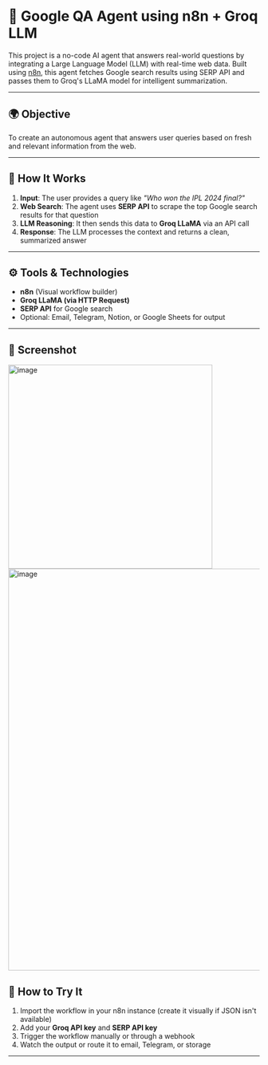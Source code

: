 # 🤖 Google QA Agent using n8n + Groq LLM

This project is a no-code AI agent that answers real-world questions by integrating a Large Language Model (LLM) with real-time web data. Built using [n8n](https://n8n.io/), this agent fetches Google search results using SERP API and passes them to Groq's LLaMA model for intelligent summarization.

---

## 🌍 Objective

To create an autonomous agent that answers user queries based on fresh and relevant information from the web.

---

## 🧠 How It Works

1. **Input**: The user provides a query like *"Who won the IPL 2024 final?"*
2. **Web Search**: The agent uses **SERP API** to scrape the top Google search results for that question
3. **LLM Reasoning**: It then sends this data to **Groq LLaMA** via an API call
4. **Response**: The LLM processes the context and returns a clean, summarized answer

---

## ⚙️ Tools & Technologies

* **n8n** (Visual workflow builder)
* **Groq LLaMA (via HTTP Request)**
* **SERP API** for Google search
* Optional: Email, Telegram, Notion, or Google Sheets for output

---

## 📸 Screenshot

<img width="409" alt="image" src="https://github.com/user-attachments/assets/928eca42-ff6c-4b92-a21f-bcaaec12f561" />
<img width="806" alt="image" src="https://github.com/user-attachments/assets/8e7c4bdc-0e3f-4720-8487-1859a041914a" />


## 🧪 How to Try It

1. Import the workflow in your n8n instance (create it visually if JSON isn't available)
2. Add your **Groq API key** and **SERP API key**
3. Trigger the workflow manually or through a webhook
4. Watch the output or route it to email, Telegram, or storage

---


